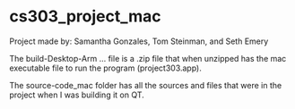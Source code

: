 # cs303_project_mac

Project made by: Samantha Gonzales, Tom Steinman, and Seth Emery

The build-Desktop-Arm ... file is a .zip file that when unzipped has the mac executable file to run the program (project303.app).

The source-code_mac folder has all the sources and files that were in the project when I was building it on QT.
